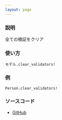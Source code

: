 ```yaml
---
layout: page
---
```

### 説明
全ての検証をクリア

### 使い方
    モデル.clear_validators!


### 例
    Person.clear_validators!

### ソースコード
* [GitHub](https://github.com/rails/rails/blob/f33d52c95217212cbacc8d5e44b5a8e3cdc6f5b3/activemodel/lib/active_model/validations.rb#L234)